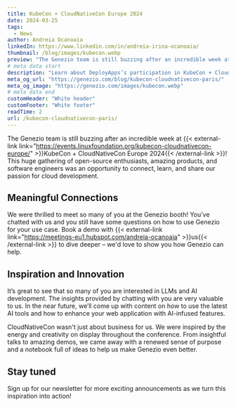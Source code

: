 ```yaml
---
title: KubeCon + CloudNativeCon Europe 2024
date: 2024-03-25
tags:
  - News
author: Andreia Ocanoaia
linkedIn: https://www.linkedin.com/in/andreia-irina-ocanoaia/
thumbnail: /blog/images/kubecon.webp
preview: "The Genezio team is still buzzing after an incredible week at KubeCon + CloudNativeCon Europe 2024!"
# meta data start
description: "Learn about DeployApps’s participation in KubeCon + CloudNativeCon 2024, including key takeaways on cloud-native development trends"
meta_og_url: "https://genezio.com/blog/kubecon-cloudnativecon-paris/"
meta_og_image: "https://genezio.com/images/kubecon.webp"
# meta data end
customHeader: "White header"
customFooter: "White footer"
readTime: 2
url: /kubecon-cloudnativecon-paris/
---
```


The Genezio team is still buzzing after an incredible week at {{< external-link link="https://events.linuxfoundation.org/kubecon-cloudnativecon-europe/" >}}KubeCon + CloudNativeCon Europe 2024{{< /external-link >}}! This huge gathering of open-source enthusiasts, amazing products, and software engineers was an opportunity to connect, learn, and share our passion for cloud development.

## Meaningful Connections

We were thrilled to meet so many of you at the Genezio booth! You’ve chatted with us and you still have some questions on how to use Genezio for your use case. Book a demo with {{< external-link link="https://meetings-eu1.hubspot.com/andreia-ocanoaia" >}}us{{< /external-link >}} to dive deeper – we'd love to show you how Genezio can help.

## Inspiration and Innovation

It’s great to see that so many of you are interested in LLMs and AI development. The insights provided by chatting with you are very valuable to us. In the near future, we’ll come up with content on how to use the latest AI tools and how to enhance your web application with AI-infused features.

CloudNativeCon wasn't just about business for us. We were inspired by the energy and creativity on display throughout the conference. From insightful talks to amazing demos, we came away with a renewed sense of purpose and a notebook full of ideas to help us make Genezio even better.

## Stay tuned

Sign up for our newsletter for more exciting announcements as we turn this inspiration into action!
